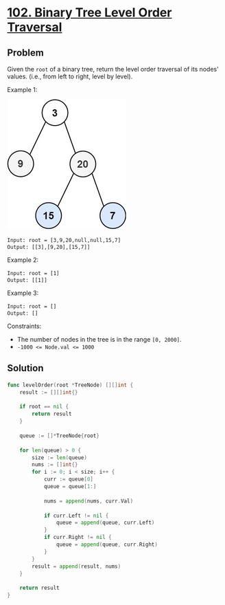 # [102. Binary Tree Level Order Traversal](https://leetcode.com/problems/binary-tree-level-order-traversal/)

## Problem

Given the `root` of a binary tree, return the level order traversal of its nodes' values. (i.e., from left to right, level by level).


Example 1:

![alt text](image.png)

```
Input: root = [3,9,20,null,null,15,7]
Output: [[3],[9,20],[15,7]]
```

Example 2:

```
Input: root = [1]
Output: [[1]]
```

Example 3:

```
Input: root = []
Output: []
``` 

Constraints:

- The number of nodes in the tree is in the range `[0, 2000]`.
- `-1000 <= Node.val <= 1000`

## Solution

```go
func levelOrder(root *TreeNode) [][]int {
	result := [][]int{}

	if root == nil {
		return result
	}

	queue := []*TreeNode{root}

	for len(queue) > 0 {
		size := len(queue)
		nums := []int{}
		for i := 0; i < size; i++ {
			curr := queue[0]
			queue = queue[1:]

			nums = append(nums, curr.Val)

			if curr.Left != nil {
				queue = append(queue, curr.Left)
			}
			if curr.Right != nil {
				queue = append(queue, curr.Right)
			}
		}
		result = append(result, nums)
	}

	return result
}
```